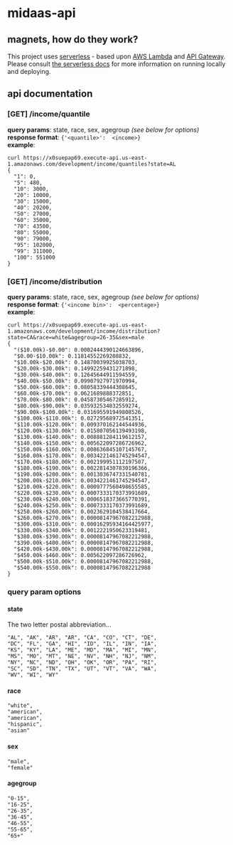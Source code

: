 # midaas-api

## magnets, how do they work?

This project uses [serverless](http://www.serverless.com) - based upon [AWS Lambda](https://aws.amazon.com/lambda/) and [API Gateway](https://aws.amazon.com/api-gateway/). Please consult [the serverless docs](http://docs.serverless.com) for more information on running locally and deploying.

## api documentation

### [GET] /income/quantile
**query params**:  state, race, sex, agegroup _(see below for options)_<br>
**response format**:  `{'<quantile>':  <income>}`<br>
**example**:
```
curl https://x0suepap69.execute-api.us-east-1.amazonaws.com/development/income/quantiles?state=AL
{
  "1": 0,
  "5": 480,
  "10": 3000,
  "20": 10000,
  "30": 15000,
  "40": 20200,
  "50": 27000,
  "60": 35000,
  "70": 43500,
  "80": 55000,
  "90": 79000,
  "95": 102000,
  "99": 311000,
  "100": 551000
}
```

### [GET] /income/distribution
**query params**:  state, race, sex, agegroup _(see below for options)_<br>
**response format**:  `{'<income bin>':  <percentage>}`<br>
**example**:
```
curl https://x0suepap69.execute-api.us-east-1.amazonaws.com/development/income/distribution?state=CA&race=white&agegroup=26-35&sex=male
{
  "($10.00k)-$0.00": 0.0002444390124663896,
  "$0.00-$10.00k": 0.11814552269208832,
  "$10.00k-$20.00k": 0.14870039925038703,
  "$20.00k-$30.00k": 0.14992259431271898,
  "$30.00k-$40.00k": 0.12645644911594559,
  "$40.00k-$50.00k": 0.09907927971970994,
  "$50.00k-$60.00k": 0.08058339444308645,
  "$60.00k-$70.00k": 0.0621689888372851,
  "$70.00k-$80.00k": 0.04587305467285912,
  "$80.00k-$90.00k": 0.035932534832559274,
  "$90.00k-$100.00k": 0.031695591949808526,
  "$100.00k-$110.00k": 0.02729568972541351,
  "$110.00k-$120.00k": 0.009370162144544936,
  "$120.00k-$130.00k": 0.015807056139493198,
  "$130.00k-$140.00k": 0.008881284119612157,
  "$140.00k-$150.00k": 0.005622097286726962,
  "$150.00k-$160.00k": 0.008636845107145767,
  "$160.00k-$170.00k": 0.0034221461745294547,
  "$170.00k-$180.00k": 0.002199951112197507,
  "$180.00k-$190.00k": 0.0022814307830196366,
  "$190.00k-$200.00k": 0.0013036747331540781,
  "$200.00k-$210.00k": 0.0034221461745294547,
  "$210.00k-$220.00k": 0.0009777560498655585,
  "$220.00k-$230.00k": 0.0007333170373991689,
  "$230.00k-$240.00k": 0.0006518373665770391,
  "$240.00k-$250.00k": 0.0007333170373991689,
  "$250.00k-$260.00k": 0.0023629104538417664,
  "$260.00k-$270.00k": 0.00008147967082212988,
  "$300.00k-$310.00k": 0.00016295934164425977,
  "$330.00k-$340.00k": 0.0012221950623319481,
  "$380.00k-$390.00k": 0.00008147967082212988,
  "$390.00k-$400.00k": 0.00008147967082212988,
  "$420.00k-$430.00k": 0.00008147967082212988,
  "$450.00k-$460.00k": 0.005622097286726962,
  "$500.00k-$510.00k": 0.00008147967082212988,
  "$540.00k-$550.00k": 0.00008147967082212988
}
```

### query param options

#### state

The two letter postal abbreviation...

```
"AL", "AK", "AR", "AR", "CA", "CO", "CT", "DE",
"DC", "FL", "GA", "HI", "ID", "IL", "IN", "IA",
"KS", "KY", "LA", "ME", "MD", "MA", "MI", "MN",
"MS", "MO", "MT", "NE", "NV", "NH", "NJ", "NM",
"NY", "NC", "ND", "OH", "OK", "OR", "PA", "RI",
"SC", "SD", "TN", "TX", "UT", "VT", "VA", "WA",
"WV", "WI", "WY"
```

#### race

```
"white",
"american",
"american",
"hispanic",
"asian"
```

#### sex

```
"male",
"female"
```

#### agegroup

```
"0-15",
"16-25",
"26-35",
"36-45",
"46-55",
"55-65",
"65+"
```
